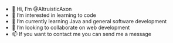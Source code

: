- 👋 Hi, I’m @AltruisticAxon
- 👀 I’m interested in learning to code
- 🌱 I’m currently learning Java and general software development
- 💞️ I’m looking to collaborate on web development
- 📫 If you want to contact me you can send me a message

<!---
AltruisticAxon/AltruisticAxon is a ✨ special ✨ repository because its `README.md` (this file) appears on your GitHub profile.
You can click the Preview link to take a look at your changes.
--->
